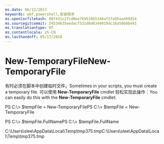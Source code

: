 ```yaml
---
ms.date: 06/12/2017
keywords: wmf,powershell,安装程序
ms.openlocfilehash: 08f431c27cd0ee769518b5246af2fa95aa499d54
ms.sourcegitcommit: 54534635eedacf531d8d6344019dc16a50b8b441
ms.translationtype: HT
ms.contentlocale: zh-CN
ms.lasthandoff: 05/17/2018
---
```

# <a name="new-temporaryfile"></a><span data-ttu-id="0299a-102">New-TemporaryFile</span><span class="sxs-lookup"><span data-stu-id="0299a-102">New-TemporaryFile</span></span>
<span data-ttu-id="0299a-103">有时必须在脚本中创建临时文件。</span><span class="sxs-lookup"><span data-stu-id="0299a-103">Sometimes in your scripts, you must create a temporary file.</span></span> <span data-ttu-id="0299a-104">可以使用 **New-TemporaryFile** cmdlet 轻松实现此操作：</span><span class="sxs-lookup"><span data-stu-id="0299a-104">You can easily do this with the **New-TemporaryFile** cmdlet:</span></span>

<span data-ttu-id="0299a-105">PS C:\\&gt; $tempFile = New-TemporaryFile</span><span class="sxs-lookup"><span data-stu-id="0299a-105">PS C:\\&gt; $tempFile = New-TemporaryFile</span></span>

<span data-ttu-id="0299a-106">PS C:\\&gt; $tempFile.FullName</span><span class="sxs-lookup"><span data-stu-id="0299a-106">PS C:\\&gt; $tempFile.FullName</span></span>

<span data-ttu-id="0299a-107">C:\\Users\\slee\\AppData\\Local\\Temp\\tmp375.tmp</span><span class="sxs-lookup"><span data-stu-id="0299a-107">C:\\Users\\slee\\AppData\\Local\\Temp\\tmp375.tmp</span></span>
